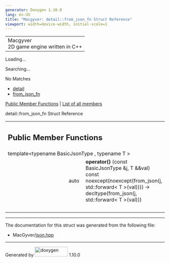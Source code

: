 ```yaml
---
generator: Doxygen 1.10.0
lang: en-US
title: "Macgyver: detail::from_json_fn Struct Reference"
viewport: width=device-width, initial-scale=1
---
```


<div id="top">

<div id="titlearea">

<table data-cellspacing="0" data-cellpadding="0">
<colgroup>
<col style="width: 100%" />
</colgroup>
<tbody>
<tr id="projectrow" class="odd">
<td id="projectalign"><div id="projectname">
Macgyver
</div>
<div id="projectbrief">
2D game engine written in C++
</div></td>
</tr>
</tbody>
</table>

</div>

<div id="main-nav">

</div>

<div id="MSearchSelectWindow"
onmouseover="return searchBox.OnSearchSelectShow()"
onmouseout="return searchBox.OnSearchSelectHide()"
onkeydown="return searchBox.OnSearchSelectKey(event)">

</div>

<div id="MSearchResultsWindow">

<div id="MSearchResults">

<div class="SRPage">

<div id="SRIndex">

<div id="SRResults">

</div>

<div id="Loading" class="SRStatus">

Loading...

</div>

<div id="Searching" class="SRStatus">

Searching...

</div>

<div id="NoMatches" class="SRStatus">

No Matches

</div>

</div>

</div>

</div>

</div>

<div id="nav-path" class="navpath">

- <a href="namespacedetail.html" class="el">detail</a>
- <a href="structdetail_1_1from__json__fn.html"
  class="el">from_json_fn</a>

</div>

</div>

<div class="header">

<div class="summary">

[Public Member Functions](#pub-methods) \| [List of all
members](structdetail_1_1from__json__fn-members.html)

</div>

<div class="headertitle">

<div class="title">

detail::from_json_fn Struct Reference

</div>

</div>

</div>

<div class="contents">

<table class="memberdecls">
<colgroup>
<col style="width: 50%" />
<col style="width: 50%" />
</colgroup>
<tbody>
<tr class="odd heading">
<td colspan="2"><h2 id="public-member-functions"
class="groupheader"><span id="pub-methods"></span> Public Member
Functions</h2></td>
</tr>
<tr id="r_a98f7c5bf6d2857ac7281d2b0fd98a907"
class="even memitem:a98f7c5bf6d2857ac7281d2b0fd98a907">
<td colspan="2" class="memTemplParams"><span
id="a98f7c5bf6d2857ac7281d2b0fd98a907"></span> template&lt;typename
BasicJsonType , typename T &gt;</td>
</tr>
<tr class="odd memitem:a98f7c5bf6d2857ac7281d2b0fd98a907">
<td class="memTemplItemLeft" style="text-align: right;"
data-valign="top">auto </td>
<td class="memTemplItemRight"
data-valign="bottom"><strong>operator()</strong> (const BasicJsonType
&amp;j, T &amp;&amp;val) const noexcept(noexcept(from_json(j,
std::forward&lt; T &gt;(val)))) -&gt; decltype(from_json(j,
std::forward&lt; T &gt;(val)))</td>
</tr>
<tr class="even separator:a98f7c5bf6d2857ac7281d2b0fd98a907">
<td colspan="2" class="memSeparator"> </td>
</tr>
</tbody>
</table>

------------------------------------------------------------------------

The documentation for this struct was generated from the following file:

- MacGyver/<a href="json_8hpp_source.html" class="el">json.hpp</a>

</div>

------------------------------------------------------------------------

<span class="small">Generated
by [<img src="doxygen.svg" class="footer" width="104" height="31"
alt="doxygen" />](https://www.doxygen.org/index.html) 1.10.0</span>
